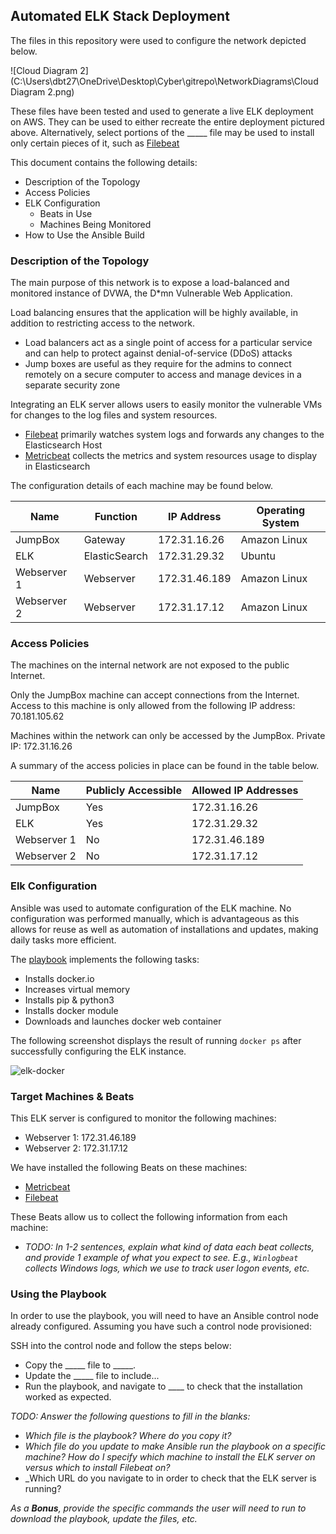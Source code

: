 ## Automated ELK Stack Deployment

The files in this repository were used to configure the network depicted below.

![Cloud Diagram 2](C:\Users\dbt27\OneDrive\Desktop\Cyber\gitrepo\NetworkDiagrams\Cloud Diagram 2.png)

These files have been tested and used to generate a live ELK deployment on AWS. They can be used to either recreate the entire deployment pictured above. Alternatively, select portions of the _____ file may be used to install only certain pieces of it, such as [Filebeat](AnsiblePlaybooks\filebeat-playbook.yml)

This document contains the following details:
- Description of the Topology
- Access Policies
- ELK Configuration
  - Beats in Use
  - Machines Being Monitored
- How to Use the Ansible Build


### Description of the Topology

The main purpose of this network is to expose a load-balanced and monitored instance of DVWA, the D*mn Vulnerable Web Application.

Load balancing ensures that the application will be highly available, in addition to restricting access to the network.
- Load balancers act as a single point of access for a particular service and can help to protect against denial-of-service (DDoS) attacks
- Jump boxes are useful as they require for the admins to connect remotely on a secure computer to access and manage devices in a separate security zone

Integrating an ELK server allows users to easily monitor the vulnerable VMs for changes to the log files and system resources.
- [Filebeat](AnsiblePlaybooks\filebeat-playbook.yml) primarily watches system logs and forwards any changes to the Elasticsearch Host
- [Metricbeat](AnsiblePlaybooks\metricbeat-playbook) collects the metrics and system resources usage to display in Elasticsearch

The configuration details of each machine may be found below.

| Name        | Function      | IP Address    | Operating System |
| ----------- | ------------- | ------------- | ---------------- |
| JumpBox     | Gateway       | 172.31.16.26  | Amazon Linux     |
| ELK         | ElasticSearch | 172.31.29.32  | Ubuntu           |
| Webserver 1 | Webserver     | 172.31.46.189 | Amazon Linux     |
| Webserver 2 | Webserver     | 172.31.17.12  | Amazon Linux     |

### Access Policies

The machines on the internal network are not exposed to the public Internet. 

Only the JumpBox machine can accept connections from the Internet. Access to this machine is only allowed from the following IP address: 70.181.105.62

Machines within the network can only be accessed by the JumpBox. Private IP: 172.31.16.26

A summary of the access policies in place can be found in the table below.

| Name        | Publicly Accessible | Allowed IP Addresses |
| ----------- | ------------------- | -------------------- |
| JumpBox     | Yes                 | 172.31.16.26         |
| ELK         | Yes                 | 172.31.29.32         |
| Webserver 1 | No                  | 172.31.46.189        |
| Webserver 2 | No                  | 172.31.17.12         |

### Elk Configuration

Ansible was used to automate configuration of the ELK machine. No configuration was performed manually, which is advantageous as this allows for reuse as well as automation of installations and updates, making daily tasks more efficient.

The [playbook](AnsiblePlaybooks\install-elk.yml) implements the following tasks:

- Installs docker.io
- Increases virtual memory
- Installs pip & python3
- Installs docker module
- Downloads and launches docker web container

The following screenshot displays the result of running `docker ps` after successfully configuring the ELK instance.

![elk-docker](D:\Users\dbt27\Downloads\elk-docker.png)

### Target Machines & Beats
This ELK server is configured to monitor the following machines:
- Webserver 1: 172.31.46.189
- Webserver 2: 172.31.17.12

We have installed the following Beats on these machines:
- [Metricbeat](AnsiblePlaybooks\metricbeat-playbook)
- [Filebeat](AnsiblePlaybooks\filebeat-playbook.yml)

These Beats allow us to collect the following information from each machine:
- _TODO: In 1-2 sentences, explain what kind of data each beat collects, and provide 1 example of what you expect to see. E.g., `Winlogbeat` collects Windows logs, which we use to track user logon events, etc._

### Using the Playbook
In order to use the playbook, you will need to have an Ansible control node already configured. Assuming you have such a control node provisioned: 

SSH into the control node and follow the steps below:
- Copy the _____ file to _____.
- Update the _____ file to include...
- Run the playbook, and navigate to ____ to check that the installation worked as expected.

_TODO: Answer the following questions to fill in the blanks:_
- _Which file is the playbook? Where do you copy it?_
- _Which file do you update to make Ansible run the playbook on a specific machine? How do I specify which machine to install the ELK server on versus which to install Filebeat on?_
- _Which URL do you navigate to in order to check that the ELK server is running?

_As a **Bonus**, provide the specific commands the user will need to run to download the playbook, update the files, etc._